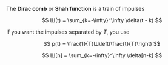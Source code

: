 The **Dirac comb** or **Shah function** is a train of impulses

$$
Ш(t) = \sum_{k=-\infty}^\infty \delta(t - k)
$$

If you want the impulses separated by $T$, you use

$$
p(t) = \frac{1}{T}Ш\left(\frac{t}{T}\right)
$$

$$
Ш[n] = \sum_{k=-\infty}^\infty \delta[n-k]
$$
